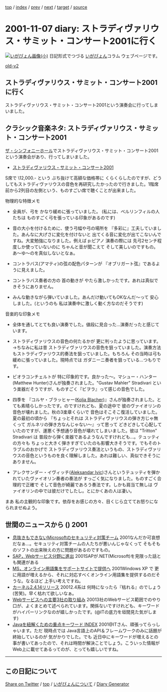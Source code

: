 [top](../index.html) 
 / [index](index.html) 
 / [prev](ig011106.html) 
 / [next](ig011108.html) 
 / [target](https://igapyon.github.io/diary/2001/ig011107.html) 
 / [source](https://github.com/igapyon/diary/blob/gh-pages/2001/ig011107.src.md) 

2001-11-07 diary: ストラディヴァリウス・サミット・コンサート2001に行く
=====================================================================================================
[![いがぴょん画像(小)](https://igapyon.github.io/diary/images/iga200306s.jpg "いがぴょん")](https://igapyon.github.io/diary/memo/memoigapyon.html) 日記形式でつづる [いがぴょん](https://igapyon.github.io/diary/memo/memoigapyon.html)コラム ウェブページです。

[old-v2](ig011107-orig.html)

## ストラディヴァリウス・サミット・コンサート2001に行く

ストラディヴァリウス・サミット・コンサート2001という演奏会に行ってしまいました。


## クラシック音楽ネタ: ストラディヴァリウス・サミット・コンサート2001

[ザ・シンフォニーホール](http://www.asahi.co.jp/symphony/symphony.html)でストラディヴァリウス・サミット・コンサート2001という演奏会があり、行ってしまいました。

* [ストラディヴァリウス・サミット・コンサート2001](http://www.pasona.co.jp/public/topics/stradivarius.html)

S席で \12,000.- という ぶち抜けて高額な価格帯に くらくらしたのですが、どうしてもストラディヴァリウスの音色を再研究したかったので行きました。1階席 前から2列目の左側という、ものすごい席で聴くことが出来ました。

物理的な特徴メモ

* 全員が、弓を かなり緩めに張っていました。
  (私には、ベルリンフィルの人たちは ものすごく弓を張っている印象があるのです)
  
* 音の大小を付けるために、使う弓幅や弓の場所を 『多彩に』工夫していました。あんなに大げさに変化を付けないと
  出てくる音に変化が出てこないんですね。大変勉強になりました。例えば p:ピアノ
  演奏の際には 先弓2センチ程度しか使っていないのに ちゃんと音が聞こえて そして美しいのですもの。あ～ゆ～のを真似しないとなぁ。
  
* コントラバス(アマティ)の弦の配色パターンが 『オブリガート弦』であるように見えました。
  
* コントラバス奏者の方の 首の動きが やたら激しかったです。あれは真似できそうにありません。
  
* みんな動きながら弾いていました。あんだけ動いてもOKなんだ～って 安心しました。(というのも
  私は演奏中に激しく動く方なのだそうです)

音楽的な印象メモ

* 全体を通してとても良い演奏でした。値段に見合った…演奏だったと感じています。
  
* ストラディヴァリウスの音色の何たるかが 更に判ったように思っています。
  →ちなみに私は昔 ストラディヴァリウスの音色を狙っていました。演奏方法もストラディヴァリウス的奏法を狙っていました。もちろん
  その当時は弓も緩めに張っていました。現時点では ガダニーニ奏者を狙っている…つもりです。
  
* ビオラコンチェルトが 特に印象的です。良かった～。マシュー・ハンター(Matthew
  Hunter)さんが独奏されました。"Gustav Mahler" Stradivari という楽器だそうですが、ものすごく『ビヲラ』って感じの音色でした。
  
* 四季を 『コルヤ・ブラッヒャー([Kolja Blacher](http://www.impresariat-simmenauer.de/htdocs/blacher.html))』さんが独奏されました。とても素晴らしかったです。のですけれども、夏の途中で
  彼のヴァイオリンの音色が壊れました。秋の3楽章くらいで 音色はそこそこ復活していました。夏の最初の頃から
  『ちょっとそれは ストラディヴァリウスの弾き方じゃ無くって ガルネリの弾き方なんじゃない～』って思って
  どきどきして心配していたのですが、運悪く予想通り音色が壊れてしまいました。彼は
  "Tritton" Stradivari は 普段から弾く楽器であるようなんですけれども…。テュッティの方々も
  ちょっと大きく弾きすぎていたのも影響大きそうです。でもそのトラブルのおかげで
  ストラディヴァリウス奏法というもの、ストラディヴァリウスの音色というものを良く理解しました。あれは難しい、真似できそうにありません。
  
* アレクサンダー・イヴィッチ([Aleksandar Ivic](http://www.scharounensemble.de/Anlagen/members/SaschaE.htm))さんというテュッティを弾かれていたヴァイオリン奏者の奏法が すっごく気になりました。ものすごく合理的で正確で
  そして音色が綺麗であろう奏法です。しかも肩当て無しは ヴァイオリンの中では彼だけでしたし。とにかくあの人は凄い。

まあ 私の主観的な印象です。依存をお感じの方々、目くじら立ててお怒りになられませぬよう。

## 世間のニュースから () 2001

* [息抜きもできないMicrosoftのセキュリティ対策チーム](http://www.zdnet.co.jp/news/0111/07/b_1106_15.html)  2001なんだか可哀想だなぁ…。セキュリティ対策チームの人たちが悪いんじゃなくって そもそものソフトの出来映えの方に問題があるのですもの。
* [SAP，Webサービス分野に進出](http://www.zdnet.co.jp/news/0111/07/b_1106_07.html)  2001SAPが.NET(Microsoft)を見限った話とも関連がある
* [MS，オンライン用語集をサポートサイトで提供へ](http://www.zdnet.co.jp/news/bursts/0111/07/ms.html)  2001Windows XP で 更に用語が増えるから、それに対応すべくオンライン用語集を提供するのだそうな。なるほど 上手い考えですね。
* [カーネル2.4.14リリース](http://linux.ascii24.com/linux/news/today/2001/11/06/631049-000.html)  20012.4系は 何時になったら『枯れる』のでしょう (苦笑)。早く枯れて欲しいなぁ。
* [Webサービスへの主要3社の取り組み](http://www.atmarkit.co.jp/fdotnet/insiderseye/20011106wsover01/wsover01_01.html)  20013社のWebサービス範囲でのやり口が、よくまとめて述べられています。関係ないですけれども、キーワードがハイパーリンクなのが嬉しかったです。(@ITの底力を垣間見た気がします)
* [Javaを紐解くための重点キーワード INDEX](http://www.atmarkit.co.jp/fjava/keyword/index/index.html)  2001@ITさん、頑張ってらっしゃいます。ただ 現時点では Java言語上のAPI＆フレームワークのみに話題が終始しているのが 気がかりでした。でも 近日中にキーワードが増えるとの事が書いてあったので、それは時間が解決ことでしょう。こういった情報がWeb上に載せてあるってのが、とっても嬉しいですね。


----------------------------------------------------------------------------------------------------

## この日記について

[Share on Twitter](https://twitter.com/intent/tweet?hashtags=igapyon%2Cdiary%2C%E3%81%84%E3%81%8C%E3%81%B4%E3%82%87%E3%82%93&text=%E3%82%B9%E3%83%88%E3%83%A9%E3%83%87%E3%82%A3%E3%83%B4%E3%82%A1%E3%83%AA%E3%82%A6%E3%82%B9%E3%83%BB%E3%82%B5%E3%83%9F%E3%83%83%E3%83%88%E3%83%BB%E3%82%B3%E3%83%B3%E3%82%B5%E3%83%BC%E3%83%882001%E3%81%AB%E8%A1%8C%E3%81%8F&url=https%3A%2F%2Figapyon.github.io%2Fdiary%2F2001%2Fig011107.html) / [top](../index.html) / [いがぴょんについて](https://igapyon.github.io/diary/memo/memoigapyon.html) / [Diary Generator](https://github.com/igapyon/igapyonv3)
